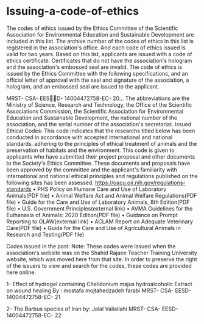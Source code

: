 # Issuing-a-code-of-ethics
The codes of ethics issued by the Ethics Committee of the Scientific Association for Environmental Education and Sustainable Development are included in this list. The archive number of the codes of ethics in this list is registered in the association's office. And each code of ethics issued is valid for two years. Based on this list, applicants are issued with a code of ethics certificate. Certificates that do not have the association's hologram and the association's embossed seal are invalid.
The code of ethics is issued by the Ethics Committee with the following specifications, and an official letter of approval with the seal and signature of the association, a hologram, and an embossed seal are issued to the applicant.

MRST- CSA- EESِِD- 14004472758-EC- 20…
The abbreviations are the Ministry of Science, Research and Technology, the Office of the Scientific Associations Commission, the Scientific Association for Environmental Education and Sustainable Development, the national number of the association, and the serial number of the association's secretariat.
Issued Ethical Codes:
This code indicates that the researchs titled below has been conducted in accordance with accepted international and national standards, adhering to the principles of ethical treatment of animals and the preservation of habitats and the environment.  This code is given to applicants who have submitted their project proposal and other documents to the Society's Ethics Committee. These documents and proposals have been approved by the committee and the applicant's familiarity with international and national ethical principles and regulations published on the following sites has been assessed.
https://oacu.oir.nih.gov/regulations-standards
•	PHS Policy on Humane Care and Use of Laboratory Animals(PDF file)
•	Animal Welfare Act and Animal Welfare Regulations(PDF file)
•	Guide for the Care and Use of Laboratory Animals, 8th Edition(PDF file)
•	U.S. Government Principles(external link)
•	AVMA Guidelines for the Euthanasia of Animals: 2020 Edition(PDF file)
•	Guidance on Prompt Reporting to OLAW(external link)
•	ACLAM Report on Adequate Veterinary Care(PDF file)
•	Guide for the Care and Use of Agricultural Animals in Research and Testing(PDF file)

Codes issued in the past:
Note: These codes were issued when the association's website was on the Shahid Rajaee Teacher Training University website, which was moved here from that site. In order to preserve the right of the issuers to view and search for the codes, these codes are provided here online.

1- Effect of hydrogel containing Chelidonium majus hydroalcoholic Extract on wound healing By : mostafa mojtahedzadeh farabi
                  MRST- CSA- EESD- 14004472758-EC- 21

2- The Barbus species of Iran by: Jalal Valiallahi
                  MRST- CSA- EESD- 14004472758-EC- 22
